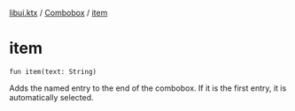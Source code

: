 [libui.ktx](../README.md) / [Combobox](README.md) / [item](item.md)

# item

`fun item(text: String)`

Adds the named entry to the end of the combobox.
If it is the first entry, it is automatically selected.

